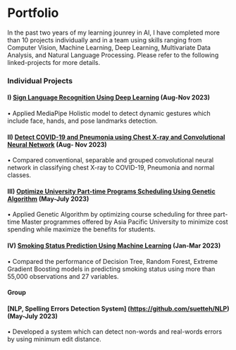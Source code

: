 # Portfolio
In the past two years of my learning jounrey in AI, I have completed more than 10 projects individually and in a team using skills ranging from Computer Vision, Machine Learning, Deep Learning, Multivariate Data Analysis, and Natural Language Processing. Please refer to the following linked-projects for more details.

### Individual Projects
#### I) [Sign Language Recognition Using Deep Learning](https://github.com/suetteh/SignLanguageRecognition)	(Aug-Nov 2023) 
•	Applied MediaPipe Holistic model to detect dynamic gestures which include face, hands, and pose landmarks detection.

#### II) [Detect COVID-19 and Pneumonia using Chest X-ray and Convolutional Neural Network](https://github.com/suetteh/Chest-X-ray-Classification) (Aug- Nov 2023)
•	Compared conventional, separable and grouped convolutional neural network in classifying chest X-ray to COVID-19, Pneumonia and normal classes.

#### III) [Optimize University Part-time Programs Scheduling Using Genetic Algorithm](https://github.com/suetteh/ScheduleOptimizationUsingGeneticAlgorithm) (May-July 2023)
•	Applied Genetic Algorithm by optimizing course scheduling for three part-time Master programmes offered by Asia Pacific University to minimize cost spending while maximize the benefits for students.

#### IV) [Smoking Status Prediction Using Machine Learning](https://github.com/suetteh/SmokingStatusPrediction) (Jan-Mar 2023)
•	Compared the performance of Decision Tree, Random Forest, Extreme Gradient Boosting models in predicting smoking status using more than 55,000 observations and 27 variables.

#### Group
#### [NLP, Spelling Errors Detection System] (https://github.com/suetteh/NLP) (May-July 2023)
•	Developed a system which can detect non-words and real-words errors by using minimum edit distance.

